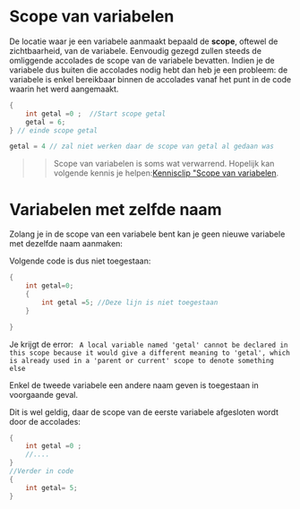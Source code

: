 # Scope van variabelen

De locatie waar je een variabele aanmaakt bepaald de **scope**, oftewel de zichtbaarheid, van de variabele.
Eenvoudig gezegd zullen steeds de omliggende accolades de scope van de variabele bevatten. Indien je de variabele dus buiten die accolades nodig hebt dan heb je een probleem: de variabele is enkel bereikbaar binnen de accolades vanaf het punt in de code waarin het werd aangemaakt.

```csharp
{
    int getal =0 ;  //Start scope getal
    getal = 6;
} // einde scope getal

getal = 4 // zal niet werken daar de scope van getal al gedaan was
```

>> Scope van variabelen is soms wat verwarrend. Hopelijk kan volgende kennis je helpen:[Kennisclip "Scope van variabelen](https://ap.cloud.panopto.eu/Panopto/Pages/Viewer.aspx?id=20538981-ceaf-4129-a54a-a91100c81b2f).


# Variabelen met zelfde naam
Zolang je in de scope van een variabele bent kan je geen nieuwe variabele met dezelfde naam aanmaken:

Volgende code is dus niet toegestaan:
```csharp
{
    int getal=0;
    {
        int getal =5; //Deze lijn is niet toegestaan
    }

}
```
Je krijgt de error:
`` A local variable named 'getal' cannot be declared in this scope because it would give a different meaning to 'getal', which is already used in a 'parent or current' scope to denote something else`` 

Enkel de tweede variabele een andere naam geven is toegestaan in voorgaande geval.

Dit is wel geldig, daar de scope van de eerste variabele afgesloten wordt door de accolades:
```csharp
{
    int getal =0 ;
    //....
}
//Verder in code
{
    int getal= 5;
}
```

``` 